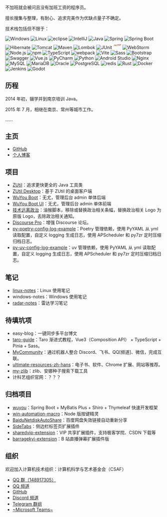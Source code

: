 不加班就会被问且没有加班工资的程序员。

擅长搜集与整理，有耐心、追求完美作为优缺点量子不确定。

技术栈包括但不限于：
<div >
	<img width="25" src="https://raw.githubusercontent.com/marwin1991/profile-technology-icons/refs/heads/main/icons/windows.png" alt="Windows" title="Windows"/>
	<img width="25" src="https://raw.githubusercontent.com/marwin1991/profile-technology-icons/refs/heads/main/icons/linux.png" alt="Linux" title="Linux"/>
	<img width="25" src="https://raw.githubusercontent.com/marwin1991/profile-technology-icons/refs/heads/main/icons/eclipse.png" alt="eclipse" title="eclipse"/>
	<img width="25" src="https://raw.githubusercontent.com/marwin1991/profile-technology-icons/refs/heads/main/icons/intellij.png" alt="IntelliJ" title="IntelliJ"/>
	<img width="25" src="https://raw.githubusercontent.com/marwin1991/profile-technology-icons/refs/heads/main/icons/java.png" alt="Java" title="Java"/>
	<img width="25" src="https://raw.githubusercontent.com/marwin1991/profile-technology-icons/refs/heads/main/icons/spring.png" alt="Spring" title="Spring"/>
	<img width="25" src="https://raw.githubusercontent.com/marwin1991/profile-technology-icons/refs/heads/main/icons/spring_boot.png" alt="Spring Boot" title="Spring Boot"/>
	<img width="25" src="https://raw.githubusercontent.com/marwin1991/profile-technology-icons/refs/heads/main/icons/hibernate.png" alt="Hibernate" title="Hibernate"/>
	<img width="25" src="https://raw.githubusercontent.com/marwin1991/profile-technology-icons/refs/heads/main/icons/tomcat.png" alt="Tomcat" title="Tomcat"/>
	<img width="25" src="https://raw.githubusercontent.com/marwin1991/profile-technology-icons/refs/heads/main/icons/maven.png" alt="Maven" title="Maven"/>
	<img width="25" src="https://raw.githubusercontent.com/marwin1991/profile-technology-icons/refs/heads/main/icons/lombok.png" alt="Lombok" title="Lombok"/>
	<img width="25" src="https://raw.githubusercontent.com/marwin1991/profile-technology-icons/refs/heads/main/icons/junit.png" alt="JUnit" title="JUnit"/>
	<img width="25" src="https://raw.githubusercontent.com/marwin1991/profile-technology-icons/refs/heads/main/icons/mapstruct.png" alt="Mapstruct" title="Mapstruct"/>
	<img width="25" src="https://raw.githubusercontent.com/marwin1991/profile-technology-icons/refs/heads/main/icons/webstorm.png" alt="WebStorm" title="WebStorm"/>
	<img width="25" src="https://raw.githubusercontent.com/marwin1991/profile-technology-icons/refs/heads/main/icons/node_js.png" alt="Node.js" title="Node.js"/>
	<img width="25" src="https://raw.githubusercontent.com/marwin1991/profile-technology-icons/refs/heads/main/icons/npm.png" alt="npm" title="npm"/>
	<img width="25" src="https://raw.githubusercontent.com/marwin1991/profile-technology-icons/refs/heads/main/icons/typescript.png" alt="TypeScript" title="TypeScript"/>
	<img width="25" src="https://raw.githubusercontent.com/marwin1991/profile-technology-icons/refs/heads/main/icons/webpack.png" alt="webpack" title="webpack"/>
	<img width="25" src="https://raw.githubusercontent.com/marwin1991/profile-technology-icons/refs/heads/main/icons/vite.png" alt="Vite" title="Vite"/>
	<img width="25" src="https://raw.githubusercontent.com/marwin1991/profile-technology-icons/refs/heads/main/icons/sass.png" alt="Sass" title="Sass"/>
	<img width="25" src="https://raw.githubusercontent.com/marwin1991/profile-technology-icons/refs/heads/main/icons/bootstrap.png" alt="Bootstrap" title="Bootstrap"/>
	<img width="25" src="https://raw.githubusercontent.com/marwin1991/profile-technology-icons/refs/heads/main/icons/swagger.png" alt="Swagger" title="Swagger"/>
	<img width="25" src="https://raw.githubusercontent.com/marwin1991/profile-technology-icons/refs/heads/main/icons/vue_js.png" alt="Vue.js" title="Vue.js"/>
	<img width="25" src="https://raw.githubusercontent.com/marwin1991/profile-technology-icons/refs/heads/main/icons/pycharm.png" alt="PyCharm" title="PyCharm"/>
	<img width="25" src="https://raw.githubusercontent.com/marwin1991/profile-technology-icons/refs/heads/main/icons/python.png" alt="Python" title="Python"/>
	<img width="25" src="https://raw.githubusercontent.com/marwin1991/profile-technology-icons/refs/heads/main/icons/android_studio.png" alt="Android Studio" title="Android Studio"/>
	<img width="25" src="https://raw.githubusercontent.com/marwin1991/profile-technology-icons/refs/heads/main/icons/nginx.png" alt="Nginx" title="Nginx"/>
	<img width="25" src="https://raw.githubusercontent.com/marwin1991/profile-technology-icons/refs/heads/main/icons/mysql.png" alt="MySQL" title="MySQL"/>
	<img width="25" src="https://raw.githubusercontent.com/marwin1991/profile-technology-icons/refs/heads/main/icons/mariadb.png" alt="MariaDB" title="MariaDB"/>
	<img width="25" src="https://raw.githubusercontent.com/marwin1991/profile-technology-icons/refs/heads/main/icons/oracle.png" alt="Oracle" title="Oracle"/>
	<img width="25" src="https://raw.githubusercontent.com/marwin1991/profile-technology-icons/refs/heads/main/icons/postgresql.png" alt="PostgreSQL" title="PostgreSQL"/>
	<img width="25" src="https://raw.githubusercontent.com/marwin1991/profile-technology-icons/refs/heads/main/icons/redis.png" alt="redis" title="redis"/>
	<img width="25" src="https://raw.githubusercontent.com/marwin1991/profile-technology-icons/refs/heads/main/icons/rust.png" alt="Rust" title="Rust"/>
	<img width="25" src="https://raw.githubusercontent.com/marwin1991/profile-technology-icons/refs/heads/main/icons/docker.png" alt="Docker" title="Docker"/>
	<img width="25" src="https://raw.githubusercontent.com/marwin1991/profile-technology-icons/refs/heads/main/icons/jenkins.png" alt="Jenkins" title="Jenkins"/>
	<img width="25" src="https://raw.githubusercontent.com/marwin1991/profile-technology-icons/refs/heads/main/icons/godot.png" alt="Godot" title="Godot"/>
</div>

## 历程

2014 年初，辍学并到南京培训 Java。

2015 年 7 月，相继在南京、常州等城市工作。

……

## 主页
- [GitHub](https://github.com/duanluan)
- [个人博客](https://blog.zhjh.top/)

## 项目
- [ZUtil](https://duanluan.github.io/zutil/)：追求更快更全的 Java 工具类
- [ZUtil Desktop](https://github.com/duanluan/zutil-desktop)：基于 ZUtil 的桌面客户端
- [WuYou Boot](https://github.com/duanluan/wuyou-boot)：无尤，管理后台 admin 单体后端
- [WuYou Boot UI](https://github.com/duanluan/wuyou-boot-ui)：无尤，管理后台 admin 单体前端
- [技术远离政治](https://greasyfork.org/zh-CN/scripts/440854)：油猴脚本，移除或替换政治相关条幅，替换政治相关 Logo 为原版 Logo，去除政治相关通知。
- [Discourse Pro](https://greasyfork.org/zh-CN/scripts/520817)：增强 Discourse 论坛。
- [py-poetry-config-log-example](https://github.com/duanluan/py-poetry-config-log-example)：Poetry 管理依赖，使用 PyYAML 从 yml 读取配置，自定义 logging 生成日志，使用 APScheduler 和 py7zr 定时压缩归档日志。
- [py-uv-config-log-example](https://github.com/duanluan/py-uv-config-log-example)：uv 管理依赖，使用 PyYAML 从 yml 读取配置，自定义 logging 生成日志，使用 APScheduler 和 py7zr 定时压缩归档日志。

## 笔记
- [linux-notes](https://github.com/duanluan/linux-notes)：Linux 使用笔记
- windows-notes：Windows 使用笔记
- [radar-notes](https://github.com/duanluan/radar-notes)：雷达学习笔记

## 待填坑项
- easy-blog：一键同步多平台博文
- [taro-guide](https://github.com/duanluan/taro-guide)：Taro 渐进式教程，Vue3（Composition API） + TypeScript + Pinia + Sass。
- [MyCommunity](https://github.com/csa-f/MyCommunity)：通过机器人整合 Discord、飞书、QQ[频道]、微信，完成互联。
- [ultimate-resources-zh-hans](https://github.com/duanluan/ultimate-resources-zh-hans)：电子书、软件、Chrome 扩展、网站等推荐。
- [my-zlib](https://github.com/duanluan/my-zlib)：zlib、安娜种子搜索下载工具
- 计科艺组织官网：？？？

## 归档项目
- [wuyou](https://github.com/duanluan/wuyou)：Spring Boot + MyBatis Plus + Shiro + Thymeleaf 快速开发框架
- [win-automation-macro](https://github.com/duanluan/win-automation-macro)：Node 版按键精灵
- [BaiduNetdiskAutoShare](https://github.com/duanluan/BaiduNetdiskAutoShare)：百度网盘失效链接自动重新分享
- [SideTabs](https://github.com/duanluan/SideTabs)：侧边栏标签页扩展插件
- [sharedvip-extension](https://github.com/duanluan/sharedvip-extension)：VIP 共享扩展插件，支持极客学院、CSDN 下载等
- [barragekyi-extension](https://github.com/duanluan/barragekyi-extension)：B 站直播弹幕扩展插件版


## 组织
欢迎加入计算机技术组织：计算机科学与艺术基金会（CSAF）
- [QQ 群（148917305）](https://jq.qq.com/?_wv=1027&k=ZGvIM1CP)
- [QQ 频道](https://qun.qq.com/qqweb/qunpro/share?_wv=3&_wwv=128&appChannel=share&inviteCode=PVlwE&from=246610&biz=ka)
- [GitHub](https://github.com/csa-f)
- [Discord 频道](https://discord.gg/ATwm3AhuUH)
- [Telegram 群组](https://t.me/CSA_F)
- [~Microsoft Teams~](https://teams.microsoft.com/join/f5eqw4v5bdco)

